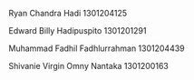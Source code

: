 Ryan Chandra Hadi 1301204125 

Edward Billy Hadipuspito 1301201291

Muhammad Fadhil Fadhlurrahman 1301204439

Shivanie Virgin Omny Nantaka 1301200163
